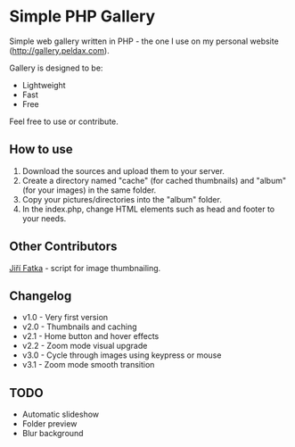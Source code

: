 # Simple PHP Gallery

Simple web gallery written in PHP - the one I use on my personal website (http://gallery.peldax.com).

Gallery is designed to be:

* Lightweight
* Fast
* Free

Feel free to use or contribute.

## How to use

1. Download the sources and upload them to your server.
2. Create a directory named "cache" (for cached thumbnails) and "album" (for your images) in the same folder.
3. Copy your pictures/directories into the "album" folder.
4. In the index.php, change HTML elements such as head and footer to your needs.

## Other Contributors

[Jiří Fatka](https://github.com/NTSFka) - script for image thumbnailing.

## Changelog

* v1.0 - Very first version
* v2.0 - Thumbnails and caching
* v2.1 - Home button and hover effects
* v2.2 - Zoom mode visual upgrade
* v3.0 - Cycle through images using keypress or mouse
* v3.1 - Zoom mode smooth transition

## TODO

* Automatic slideshow
* Folder preview
* Blur background
